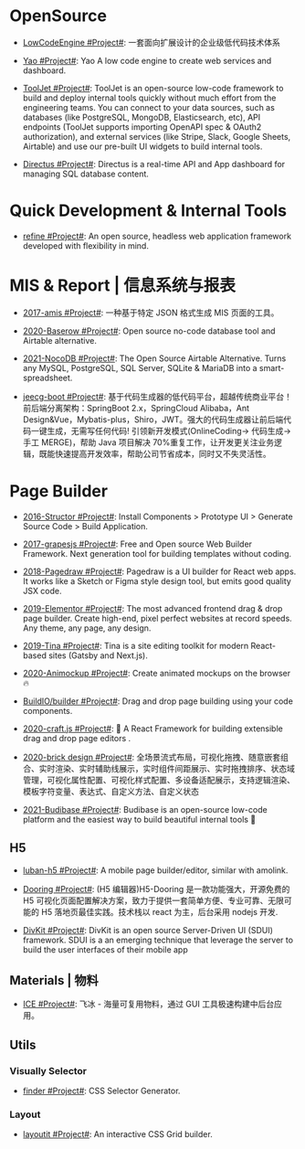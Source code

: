# OpenSource

- [LowCodeEngine #Project#](https://github.com/alibaba/lowcode-engine): 一套面向扩展设计的企业级低代码技术体系

- [Yao #Project#](https://github.com/YaoApp/yao): Yao A low code engine to create web services and dashboard.

- [ToolJet #Project#](https://github.com/ToolJet/ToolJet): ToolJet is an open-source low-code framework to build and deploy internal tools quickly without much effort from the engineering teams. You can connect to your data sources, such as databases (like PostgreSQL, MongoDB, Elasticsearch, etc), API endpoints (ToolJet supports importing OpenAPI spec & OAuth2 authorization), and external services (like Stripe, Slack, Google Sheets, Airtable) and use our pre-built UI widgets to build internal tools.

- [Directus #Project#](https://github.com/directus/directus): Directus is a real-time API and App dashboard for managing SQL database content.

# Quick Development & Internal Tools

- [refine #Project#](https://github.com/refinedev/refine): An open source, headless web application framework developed with flexibility in mind.

# MIS & Report | 信息系统与报表

- [2017-amis #Project#](https://github.com/baidu/amis): 一种基于特定 JSON 格式生成 MIS 页面的工具。

- [2020-Baserow #Project#](https://cubox.pro/c/eKXL5I): Open source no-code database tool and Airtable alternative.

- [2021-NocoDB #Project#](https://github.com/nocodb/nocodb): The Open Source Airtable Alternative. Turns any MySQL, PostgreSQL, SQL Server, SQLite & MariaDB into a smart-spreadsheet.

- [jeecg-boot #Project#](https://github.com/zhangdaiscott/jeecg-boot): 基于代码生成器的低代码平台，超越传统商业平台！前后端分离架构：SpringBoot 2.x，SpringCloud Alibaba，Ant Design&Vue，Mybatis-plus，Shiro，JWT。强大的代码生成器让前后端代码一键生成，无需写任何代码! 引领新开发模式(OnlineCoding-> 代码生成-> 手工 MERGE)，帮助 Java 项目解决 70%重复工作，让开发更关注业务逻辑，既能快速提高开发效率，帮助公司节省成本，同时又不失灵活性。

# Page Builder

- [2016-Structor #Project#](https://github.com/ipselon/structor): Install Components > Prototype UI > Generate Source Code > Build Application.

- [2017-grapesjs #Project#](https://github.com/artf/grapesjs): Free and Open source Web Builder Framework. Next generation tool for building templates without coding.

- [2018-Pagedraw #Project#](https://github.com/Pagedraw/pagedraw): Pagedraw is a UI builder for React web apps. It works like a Sketch or Figma style design tool, but emits good quality JSX code.

- [2019-Elementor #Project#](https://github.com/pojome/elementor): The most advanced frontend drag & drop page builder. Create high-end, pixel perfect websites at record speeds. Any theme, any page, any design.

- [2019-Tina #Project#](https://github.com/tinacms/tinacms): Tina is a site editing toolkit for modern React-based sites (Gatsby and Next.js).

- [2020-Animockup #Project#](https://github.com/alyssaxuu/animockup): Create animated mockups on the browser 🔥

- [BuildIO/builder #Project#](https://github.com/BuilderIO/builder): Drag and drop page building using your code components.

- [2020-craft.js #Project#](https://github.com/prevwong/craft.js): 🚀 A React Framework for building extensible drag and drop page editors .

- [2020-brick design #Project#](https://github.com/brick-design/brick-design): 全场景流式布局，可视化拖拽、随意嵌套组合、实时渲染、实时辅助线展示，实时组件间距展示、实时拖拽排序、状态域管理，可视化属性配置、可视化样式配置、多设备适配展示，支持逻辑渲染、模板字符变量、表达式、自定义方法、自定义状态

- [2021-Budibase #Project#](https://github.com/Budibase/budibase): Budibase is an open-source low-code platform and the easiest way to build beautiful internal tools 🚀

## H5

- [luban-h5 #Project#](https://github.com/ly525/luban-h5): A mobile page builder/editor, similar with amolink.

- [Dooring #Project#](https://github.com/MrXujiang/h5-Dooring): (H5 编辑器)H5-Dooring 是一款功能强大，开源免费的 H5 可视化页面配置解决方案，致力于提供一套简单方便、专业可靠、无限可能的 H5 落地页最佳实践。技术栈以 react 为主，后台采用 nodejs 开发.

- [DivKit #Project#](https://github.com/divkit/divkit): DivKit is an open source Server-Driven UI (SDUI) framework. SDUI is a an emerging technique that leverage the server to build the user interfaces of their mobile app

## Materials | 物料

- [ICE #Project#](https://github.com/alibaba/ice): 飞冰 - 海量可复用物料，通过 GUI 工具极速构建中后台应用。

## Utils

### Visually Selector

- [finder #Project#](https://github.com/antonmedv/finder): CSS Selector Generator.

### Layout

- [layoutit #Project#](https://www.layoutit.com/grid): An interactive CSS Grid builder.
